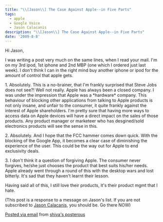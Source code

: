 ```yaml
---
title: "\\[Jason\\] The Case Against Apple--in Five Parts"
tags:
  - apple
  - Google Voice
  - Jason Calacanis
description: "\\[Jason\\] The Case Against Apple--in Five Parts"
date: '2009-8-8'
---
```


Hi Jason,

I was writing a post very much on the same lines, when I read your mail. I'm on my 3rd ipod, 1st iphone and 2nd MBP (one which I ordered just last week). I don't think I can in the right mind buy another iphone or ipod for the amount of control that apple gets.

1\. Absolutely. This is a no-brainer, that I'm frankly surprised that Steve Jobs does not see?! Well not really. Apple has always been a closed company. I was under the impression that Apple was a \*hardware\* company. This behaviour of blocking other applications from talking to Apple products is not only insane, and unfair to the consumer, it quite frankly against the interest of Apple shareholders. I'm pretty sure that having more ways to access data on Apple devices will have a direct impact on the sales of those products. Any product manager or marketeer who has desgined/sold electronics products will see the sense in this.

2\. Absolutely. And I hope that the FCC hammer comes down quick. With the blocking of the Google App, it becomes a clear case of diminishing the experience of the user. This could be the way out for Apple to end exclusivity deals.

3\. I don't think it a question of forgiving Apple. The consumer never forgives, he/she just chooses the product that best suits his/her needs. Apple already went through a round of this with the desktop wars and lost bitterly. It's sad that they haven't learnt their lesson.

Having said all of this, I still love their products, it's their product mgmt that I hate. 

(This post is a response to a message on Jason's list. If you are not subscribed to [Jason Calacanis][0], you should be. Go there NOW)

[Posted via email][1] from [shiva's posterous][2] 



[0]: http://en.wikipedia.org/wiki/Jason_Calacanis
[1]: http://posterous.com
[2]: http://shiva.posterous.com/jason-the-case-against-apple-in-five-parts